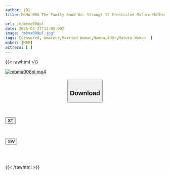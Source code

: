 ```yaml
---
author: j91
title: MBMA-008 The Family Bond Was Strong! 12 Frustrated Mature Mothers Who Don't Care About Their Daughters Even In Front Of Them, Saying "Don't Tell My Father" 4 Hours 3

url: /v/mbma008pl
date: 2025-03-27T14:00:00Z
image: "mbma008pl.jpg"
tags: [Censored, Amateur,Married Woman,Nampa,4HR+,Mature Woman	]
maker: [MBM]
actress: [ ]
---
```



{{< rawhtml >}}

<div class="video" data-videoid="JemarKdBxpSJ1x">
    <a href="javascript:;">
        <img src="/v/mbma008pl/mbma008pl.jpg" width="WIDTH" height="HEIGHT" alt="mbma008pl.mp4" loading="lazy">
    </a>
</div>

<script type="text/javascript" src="https://j91.asia/asset/on-demand-st.js"></script>

<br>
  <link rel="stylesheet" href="https://j91.asia/asset/bs5.css">
  
  <center>
  <button class="btn btn-primary" type="button" data-bs-toggle="collapse" data-bs-target=".multi-collapse" aria-expanded="false" aria-controls="multiCollapseExample1 multiCollapseExample2"><h2>Download</h2></button></center>
</p>
<div class="row">
  <div class="col">
    <div class="collapse multi-collapse" id="multiCollapseExample1">
      <div class="card card-body">
	      	      <br>
<div class="buttons">  
<p><a href="/v/mbma008pl/st.html" target="_blank"><button class="btn-hover color-3"><i class="fa fa-download"></i> ST</button></a></p></div>
    </div>
  </div>
</div>
  <div class="col">
    <div class="collapse multi-collapse" id="multiCollapseExample2">
      <div class="card card-body">
	      <br>
<div class="buttons">
<p><a href="/v/mbma008pl/sw.html" target="_blank"><button class="btn-hover color-2"><i class="fa fa-download"></i> SW</button></a></p></div>
<br><br>
      </div>
    </div>
  </div>
</div>

{{< /rawhtml >}}